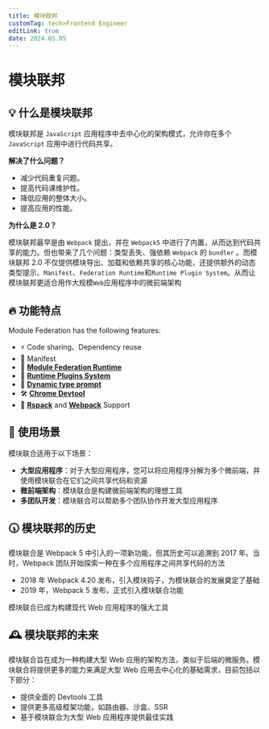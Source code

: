 ```yaml
---
title: 模块联邦
customTag: tech>Frontend Engineer
editLink: true
date: 2024.05.05
---
```


# 模块联邦

## **💡 什么是模块联邦**

模块联邦是 `JavaScript` 应用程序中去中心化的架构模式，允许你在多个 `JavaScript` 应用中进行代码共享。

**解决了什么问题？**

- 减少代码重复问题。
- 提高代码课维护性。
- 降低应用的整体大小。
- 提高应用的性能。

**为什么是 2.0？**

模块联邦最早是由 `Webpack` 提出，并在 `Webpack5` 中进行了内置，从而达到代码共享的能力。但也带来了几个问题：类型丢失、强依赖 `Webpack` 的 `bundler` 。而模块联邦 2.0 不仅提供模块导出、加载和依赖共享的核心功能，还提供额外的动态类型提示、`Manifest`、`Federation Runtime`和`Runtime Plugin System`。从而让模块联邦更适合用作大规模`Web`应用程序中的微前端架构

## **🔥** 功能特点

Module Federation has the following features:

- ⚡ Code sharing、Dependency reuse
- 📝 Manifest
- 🎨 **[Module Federation Runtime](https://module-federation.io/guide/basic/runtime)**
- 🧩 **[Runtime Plugins System](https://module-federation.io/plugin/dev/)**
- 🚀 **[Dynamic type prompt](https://module-federation.io/guide/basic/type-prompt)**
- 🛠️ **[Chrome Devtool](https://module-federation.io/guide/basic/chrome-devtool)**
- 🦀 **[Rspack](https://module-federation.io/guide/basic/rspack)** and **[Webpack](https://module-federation.io/guide/basic/webpack)** Support

## **🎯** 使用场景

模块联合适用于以下场景：

- **大型应用程序**：对于大型应用程序，您可以将应用程序分解为多个微前端，并使用模块联合在它们之间共享代码和资源
- **微前端架构**：模块联合是构建微前端架构的理想工具
- **多团队开发**：模块联合可以帮助多个团队协作开发大型应用程序

## **🕠 模块联邦的历史**

模块联合是 Webpack 5 中引入的一项新功能，但其历史可以追溯到 2017 年。当时，Webpack 团队开始探索一种在多个应用程序之间共享代码的方法

- 2018 年 Webpack 4.20 发布，引入模块钩子，为模块联合的发展奠定了基础
- 2019 年，Webpack 5 发布，正式引入模块联合功能

模块联合已成为构建现代 Web 应用程序的强大工具

## **🕰️ 模块联邦的未来**

模块联合旨在成为一种构建大型 Web 应用的架构方法，类似于后端的微服务。模块联合将提供更多的能力来满足大型 Web 应用去中心化的基础需求，目前包括以下部分：

- 提供全面的 Devtools 工具
- 提供更多高级框架功能，如路由器、沙盒、SSR
- 基于模块联合为大型 Web 应用程序提供最佳实践
